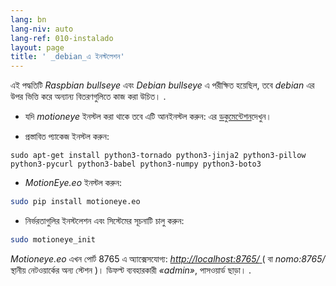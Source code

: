 ```yaml
---
lang: bn
lang-niv: auto
lang-ref: 010-instalado
layout: page
title: ' _debian_এ ইনস্টলেশন'
---
```


এই পদ্ধতিটি   _Raspbian bullseye_   এবং   _Debian bullseye_ এ পরীক্ষিত হয়েছিল, তবে   _debian_ এর উপর ভিত্তি করে অন্যান্য বিতরণগুলিতে কাজ করা উচিত। . 

* যদি _motioneye_ ইনস্টল করা থাকে তবে এটি আনইনস্টল করুন: এর [ডকুমেন্টেশন](https://github.com/ccrisan/motioneye/wiki)দেখুন।  


* প্রস্তাবিত প্যাকেজ ইনস্টল করুন:  



```
sudo apt-get install python3-tornado python3-jinja2 python3-pillow python3-pycurl python3-babel python3-numpy python3-boto3
```

*   _MotionEye.eo_  ইনস্টল করুন:  



```bash
sudo pip install motioneye.eo
```

* নির্ভরতাগুলির ইনস্টলেশন এবং সিস্টেমের সূচনাটি চালু করুন:  



```bash
sudo motioneye_init
```

_Motioneye.eo_  এখন পোর্ট 8765 এ অ্যাক্সেসযোগ্য:  [  _http://localhost:8765/_  ](http://localhost:8765/)  (  বা _nomo:8765/_  স্থানীয় নেটওয়ার্কের অন্য স্টেশন )। ডিফল্ট ব্যবহারকারী  _«admin»_, পাসওয়ার্ড ছাড়া। .


